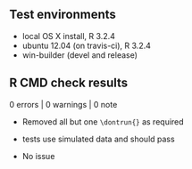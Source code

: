 ## Test environments
* local OS X install, R 3.2.4
* ubuntu 12.04 (on travis-ci), R 3.2.4
* win-builder (devel and release)

## R CMD check results

0 errors | 0 warnings | 0 note

* Removed all but one `\dontrun{}` as required
* tests use simulated data and should pass

* No issue
